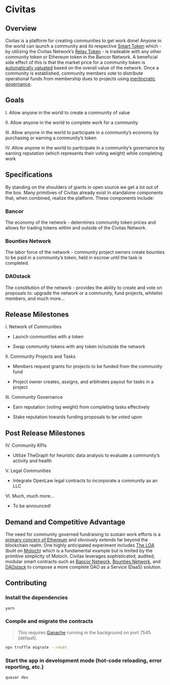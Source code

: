 # Civitas

## Overview

Civitas is a platform for creating communities to get work done! Anyone in the world can launch a community and its respective [Smart Token](https://support.bancor.network/hc/en-us/articles/360000472072-How-does-a-Smart-Token-work-) which - by utilizing the Civitas Network’s [Relay Token](https://support.bancor.network/hc/en-us/articles/360000458052-What-is-a-Relay-Token-) - is tradeable with any other community token or Ethereum token in the Bancor Network. A beneficial side effect of this is that the market price for a community token is [automatically valuated](https://support.bancor.network/hc/en-us/articles/360000457992-What-is-a-Liquid-Token-) based on the overall value of the network. Once a community is established, community members vote to distribute operational funds from membership dues to projects using [meritocratic governance](https://medium.com/daostack/a-guide-to-daostacks-initial-reputation-protocol-f8365f157f7a).

## Goals

I. Allow anyone in the world to create a community of value

II. Allow anyone in the world to complete work for a community

III. Allow anyone in the world to participate in a community’s economy by purchasing or earning a community’s token

IV. Allow anyone in the world to participate in a community’s governance by earning reputation (which represents their voting weight) while completing work

## Specifications

By standing on the shoulders of giants in open source we get a lot out of the box. Many primitives of Civitas already exist in standalone components that, when combined, realize the platform. These components include:

### Bancor

The economy of the network - determines community token prices and allows for trading tokens within and outside of the Civitas Network.

### Bounties Network

The labor force of the network - community project owners create bounties to be paid in a community’s token, held in escrow until the task is completed.

### DAOstack

The constitution of the network - provides the ability to create and vote on proposals to: upgrade the network or a community, fund projects, whitelist members, and much more...

## Release Milestones

I. Network of Communities

- Launch communities with a token

- Swap community tokens with any token in/outside the network

II. Community Projects and Tasks

- Members request grants for projects to be funded from the community fund

- Project owner creates, assigns, and arbitrates payout for tasks in a project

III. Community Governance

- Earn reputation (voting weight) from completing tasks effectively

- Stake reputation towards funding proposals to be voted upon

## Post Release Milestones

IV. Community KPIs

- Utilize TheGraph for heuristic data analysis to evaluate a community’s activity and health

V. Legal Communities

- Integrate OpenLaw legal contracts to incorporate a community as an LLC

VI. Much, much more…

- To be announced!

## Demand and Competitive Advantage

The need for community governed fundraising to sustain work efforts is a [primary concern of Ethereum](https://medium.com/streamrblog/a-proposal-for-ethereum-voting-mechanisms-and-common-funds-distribution-f637eb2515b1) and obviously extends far beyond the blockchain realm. One highly anticipated experiment includes [The LOA](https://medium.com/coinmonks/venturing-into-the-lao-comparing-molochdao-and-vmlao-solidity-designs-81da2361dba5) (built on [Moloch](https://medium.com/@simondlr/the-moloch-dao-collapsing-the-firm-2a800b3aa2e7)) which is a fundamental example but is limited by the primitive simplicity of Moloch. Civitas leverages sophisticated, audited, modular smart contracts such as [Bancor Network](https://support.bancor.network/hc/en-us/articles/360001190311-How-is-Bancor-different-than-an-exchange-), [Bounties Network](https://bounties.network/gettingStarted), and [DAOstack](https://medium.com/daostack/an-explanation-of-daostack-in-fairly-simple-terms-d0e034739c5a) to compose a more complete DAO as a Service (DaaS) solution.

## Contributing

### Install the dependencies

```bash
yarn
```

### Compile and migrate the contracts

> This requires [Ganache](https://www.trufflesuite.com/ganache) running in the background on port 7545 (default).

```bash
npx truffle migrate --reset
```

### Start the app in development mode (hot-code reloading, error reporting, etc.)

```bash
quasar dev
```
